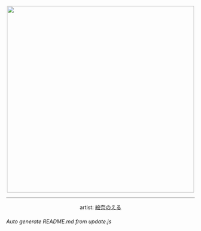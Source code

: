 
<p align="center">
  <img width="500" src="https://nekos.best/api/v2/neko/0194.png">
  <hr/>
  <center>
    artist: <a href="https://www.pixiv.net/en/artworks/82935158">絵奈のえる</a>
  </center>
</p>


###### Auto generate README.md from update.js

